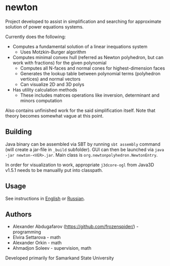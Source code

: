 newton
======

Project developed to assist in simplification and searching for approximate solution of power equations systems.

Currently does the following:

* Computes a fundamental solution of a linear inequations system
  * Uses Motzkin-Burger algorithm
* Computes minimal convex hull (referred as Newton polyhedron, but can work with fractions) for the given polynomial
  * Computes all N-faces and normal cones for highest-dimension faces
  * Generates the lookup table between polynomial terms (polyhedron vertices) and normal vectors
  * Can visualize 2D and 3D polys
* Has utility calculation methods
  * These includes matrces operations like inversion, determinant and minors computation

Also contains unfinished work for the said simplification itself.
Note that theory becomes somewhat vague at this point.


Building
--------

Java binary can be assembled via SBT by running `sbt assembly` command (will create a jar-file in `_build` subfolder).
GUI can then be launched via `java -jar newton-<VER>.jar`.
Main class is `org.newtonpolyhedron.NewtonEntry`.

In order for visualization to work, appropriate `j3dcore-ogl` from Java3D v1.5.1 needs to be manuallly put into classpath.


Usage
-----

See instructions in [English](USAGE.md) or [Russian](USAGE.ru.md).


Authors
-------

* Alexander Abdugafarov (https://github.com/frozenspider/) - programming
* Elvira Settarova - math
* Alexander Orkin - math
* Ahmadjon Soleev - supervision, math

Developed primarily for Samarkand State University
